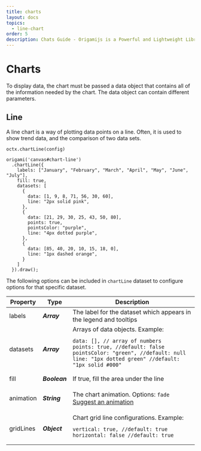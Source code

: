 ```yaml
---
title: charts
layout: docs
topics:
  - line-chart
order: 5
description: Chats Guide - Origamijs is a Powerful and Lightweight Library to create using HTML5 Canvas
---
```


# Charts

To display data, the chart must be passed a data object that contains all of the information needed by the chart. The data object can contain different parameters.

<h2 id="line-chart">Line</h2>

A line chart is a way of plotting data points on a line. Often, it is used to show trend data, and the comparison of two data sets.

<pre><code class="language-javascript">octx.chartLine(config)</code></pre>

<div class="example mid pure">
  <canvas id="chart-line"></canvas>
</div>

<pre><code class="language-javascript">origami('canvas#chart-line')
  .chartLine({
    labels: ["January", "February", "March", "April", "May", "June", "July"],
    fill: true,
    datasets: [
      {
        data: [1, 9, 8, 71, 56, 30, 60],
        line: "2px solid pink",
      },
      {
        data: [21, 29, 30, 25, 43, 50, 80],
        points: true,
        pointsColor: "purple",
        line: "4px dotted purple",
      },
      {
        data: [85, 40, 20, 10, 15, 18, 0],
        line: "1px dashed orange",
      }
    ]
  }).draw();</code></pre>

The following options can be included in <code class="language-javascript">chartLine</code> dataset to configure options for that specific dataset.

<table>
<thead>
  <tr>
    <th>Property</th>
    <th>Type</th>
    <th>Description</th>
  </tr>
</thead>
<tbody>
  <tr>
    <td>labels</td>
    <td><strong><i>Array</i></strong></td>
    <td>The label for the dataset which appears in the legend and tooltips</td>
  </tr>
  <tr>
    <td>datasets</td>
    <td><strong><i>Array</i></strong></td>
    <td>Arrays of data objects. Example:<br><pre><code class="language-javascript">data: [], // array of numbers
points: true, //default: false
pointsColor: "green", //default: null
line: "1px dotted green" //default: "1px solid #000"</code></pre></td>
  </tr>
  <tr>
    <td>fill</td>
    <td><strong><i>Boolean</i></strong></td>
    <td>If true, fill the area under the line</td>
  </tr>
  <tr>
    <td>animation</td>
    <td><strong><i>String</i></strong></td>
    <td><p>The chart animation. Options: <code class="language-javascript">fade</code><br><a href="https://github.com/raphamorim/origami.js/issues/new">Suggest an animation</a></p></td>
  </tr>
  <tr>
    <td>gridLines</td>
    <td><strong><i>Object</i></strong></td>
    <td>Chart grid line configurations. Example: <br>
        <pre><code class="language-javascript">vertical: true, //default: true
horizontal: false //default: true</code></pre>
    </td>
  </tr>
</tbody>
</table>